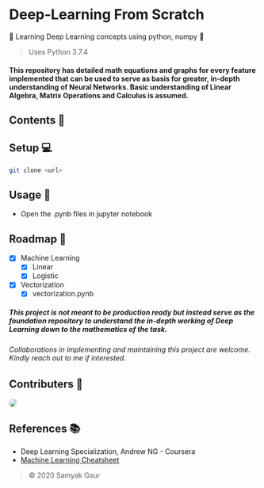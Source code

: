 # Deep-Learning From Scratch

🌟 Learning Deep Learning concepts using python, numpy 🌟

> Uses Python 3.7.4

#### This repository has detailed math equations and graphs for every feature implemented that can be used to serve as basis for greater, in-depth understanding of Neural Networks. Basic understanding of Linear Algebra, Matrix Operations and Calculus is assumed.

## Contents 📑

## Setup 💻

```bash
git clone <url>
```


## Usage 📔

- Open the .pynb files in jupyter notebook


## Roadmap 📑

- [x] Machine Learning
  - [x] Linear
  - [x] Logistic
- [x] Vectorization
  - [x] vectorization.pynb
  
##### This project is not meant to be production ready but instead serve as the foundation repository to understand the in-depth working of Deep Learning down to the mathematics of the task.

###### Collaborations in implementing and maintaining this project are welcome. Kindly reach out to me if interested.

## Contributers 🌟

<a href="https://github.com/samyakgaur">
  <img src="https://github.com/RyanDsilva.png?size=75" style="border-radius:50%">
</a>

## References 📚

- Deep Learning Specialization, Andrew NG - Coursera
- [Machine Learning Cheatsheet](https://ml-cheatsheet.readthedocs.io/en/latest/index.html)

> &copy; 2020 Samyak Gaur
